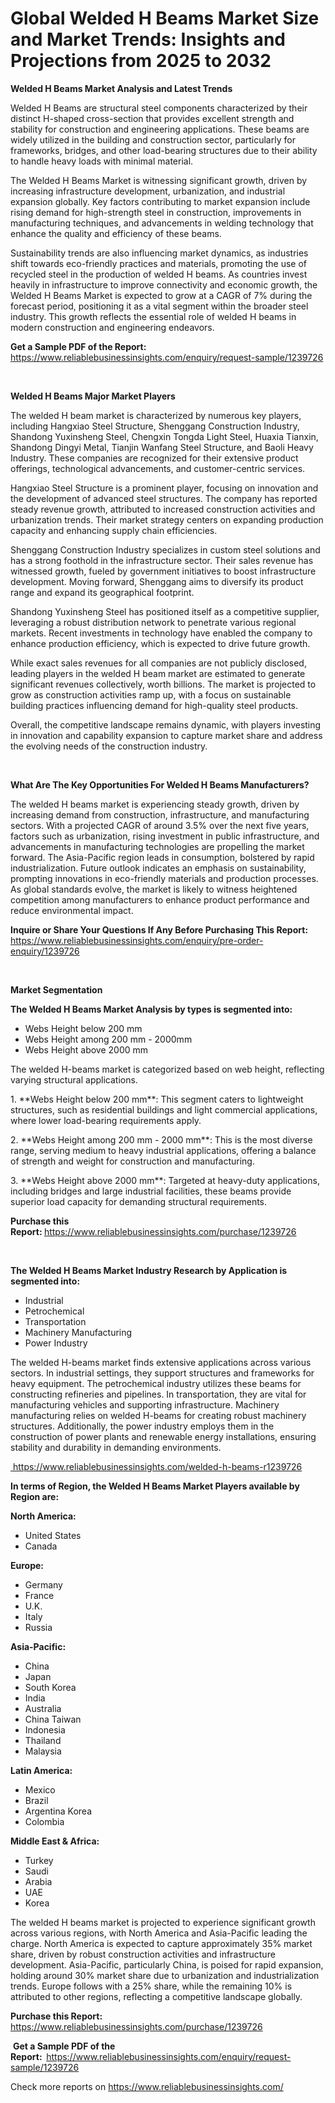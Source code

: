 <p><h1>Global Welded H Beams Market Size and Market Trends: Insights and Projections from 2025 to 2032</h1></p><p><strong>Welded H Beams Market Analysis and Latest Trends</strong></p>
<p><p>Welded H Beams are structural steel components characterized by their distinct H-shaped cross-section that provides excellent strength and stability for construction and engineering applications. These beams are widely utilized in the building and construction sector, particularly for frameworks, bridges, and other load-bearing structures due to their ability to handle heavy loads with minimal material.</p><p>The Welded H Beams Market is witnessing significant growth, driven by increasing infrastructure development, urbanization, and industrial expansion globally. Key factors contributing to market expansion include rising demand for high-strength steel in construction, improvements in manufacturing techniques, and advancements in welding technology that enhance the quality and efficiency of these beams. </p><p>Sustainability trends are also influencing market dynamics, as industries shift towards eco-friendly practices and materials, promoting the use of recycled steel in the production of welded H beams. As countries invest heavily in infrastructure to improve connectivity and economic growth, the Welded H Beams Market is expected to grow at a CAGR of 7% during the forecast period, positioning it as a vital segment within the broader steel industry. This growth reflects the essential role of welded H beams in modern construction and engineering endeavors.</p></p>
<p><strong>Get a Sample PDF of the Report:&nbsp;</strong> <a href="https://www.reliablebusinessinsights.com/enquiry/request-sample/1239726?utm_campaign=84&utm_medium=2&utm_source=Github&utm_content=ia&utm_term=30012025&utm_id=welded-h-beams">https://www.reliablebusinessinsights.com/enquiry/request-sample/1239726</a></p>
<p>&nbsp;</p>
<p><strong>Welded H Beams Major Market Players</strong></p>
<p><p>The welded H beam market is characterized by numerous key players, including Hangxiao Steel Structure, Shenggang Construction Industry, Shandong Yuxinsheng Steel, Chengxin Tongda Light Steel, Huaxia Tianxin, Shandong Dingyi Metal, Tianjin Wanfang Steel Structure, and Baoli Heavy Industry. These companies are recognized for their extensive product offerings, technological advancements, and customer-centric services.</p><p>Hangxiao Steel Structure is a prominent player, focusing on innovation and the development of advanced steel structures. The company has reported steady revenue growth, attributed to increased construction activities and urbanization trends. Their market strategy centers on expanding production capacity and enhancing supply chain efficiencies.</p><p>Shenggang Construction Industry specializes in custom steel solutions and has a strong foothold in the infrastructure sector. Their sales revenue has witnessed growth, fueled by government initiatives to boost infrastructure development. Moving forward, Shenggang aims to diversify its product range and expand its geographical footprint.</p><p>Shandong Yuxinsheng Steel has positioned itself as a competitive supplier, leveraging a robust distribution network to penetrate various regional markets. Recent investments in technology have enabled the company to enhance production efficiency, which is expected to drive future growth.</p><p>While exact sales revenues for all companies are not publicly disclosed, leading players in the welded H beam market are estimated to generate significant revenues collectively, worth billions. The market is projected to grow as construction activities ramp up, with a focus on sustainable building practices influencing demand for high-quality steel products.</p><p>Overall, the competitive landscape remains dynamic, with players investing in innovation and capability expansion to capture market share and address the evolving needs of the construction industry.</p></p>
<p>&nbsp;</p>
<p><strong>What Are The Key Opportunities For Welded H Beams Manufacturers?</strong></p>
<p><p>The welded H beams market is experiencing steady growth, driven by increasing demand from construction, infrastructure, and manufacturing sectors. With a projected CAGR of around 3.5% over the next five years, factors such as urbanization, rising investment in public infrastructure, and advancements in manufacturing technologies are propelling the market forward. The Asia-Pacific region leads in consumption, bolstered by rapid industrialization. Future outlook indicates an emphasis on sustainability, prompting innovations in eco-friendly materials and production processes. As global standards evolve, the market is likely to witness heightened competition among manufacturers to enhance product performance and reduce environmental impact.</p></p>
<p><strong>Inquire or Share Your Questions If Any Before Purchasing This Report:</strong> <a href="https://www.reliablebusinessinsights.com/enquiry/pre-order-enquiry/1239726?utm_campaign=84&utm_medium=2&utm_source=Github&utm_content=ia&utm_term=30012025&utm_id=welded-h-beams">https://www.reliablebusinessinsights.com/enquiry/pre-order-enquiry/1239726</a></p>
<p>&nbsp;</p>
<p><strong>Market Segmentation</strong></p>
<p><strong>The Welded H Beams Market Analysis by types is segmented into:</strong></p>
<p><ul><li>Webs Height below 200 mm</li><li>Webs Height among 200 mm - 2000mm</li><li>Webs Height above 2000 mm</li></ul></p>
<p><p>The welded H-beams market is categorized based on web height, reflecting varying structural applications. </p><p>1. **Webs Height below 200 mm**: This segment caters to lightweight structures, such as residential buildings and light commercial applications, where lower load-bearing requirements apply.</p><p>2. **Webs Height among 200 mm - 2000 mm**: This is the most diverse range, serving medium to heavy industrial applications, offering a balance of strength and weight for construction and manufacturing.</p><p>3. **Webs Height above 2000 mm**: Targeted at heavy-duty applications, including bridges and large industrial facilities, these beams provide superior load capacity for demanding structural requirements.</p></p>
<p><strong>Purchase this Report:&nbsp;</strong><a href="https://www.reliablebusinessinsights.com/purchase/1239726?utm_campaign=84&utm_medium=2&utm_source=Github&utm_content=ia&utm_term=30012025&utm_id=welded-h-beams">https://www.reliablebusinessinsights.com/purchase/1239726</a></p>
<p>&nbsp;</p>
<p><strong>The Welded H Beams Market Industry Research by Application is segmented into:</strong></p>
<p><ul><li>Industrial</li><li>Petrochemical</li><li>Transportation</li><li>Machinery Manufacturing</li><li>Power Industry</li></ul></p>
<p><p>The welded H-beams market finds extensive applications across various sectors. In industrial settings, they support structures and frameworks for heavy equipment. The petrochemical industry utilizes these beams for constructing refineries and pipelines. In transportation, they are vital for manufacturing vehicles and supporting infrastructure. Machinery manufacturing relies on welded H-beams for creating robust machinery structures. Additionally, the power industry employs them in the construction of power plants and renewable energy installations, ensuring stability and durability in demanding environments.</p></p>
<p><a href="https://www.reliablebusinessinsights.com/welded-h-beams-r1239726?utm_campaign=84&utm_medium=2&utm_source=Github&utm_content=ia&utm_term=30012025&utm_id=welded-h-beams">&nbsp;https://www.reliablebusinessinsights.com/welded-h-beams-r1239726</a></p>
<p><strong>In terms of Region, the Welded H Beams Market Players available by Region are:</strong></p>
<p>
    <p> <strong> North America: </strong>
        <ul>
            <li>United States</li>
            <li>Canada</li>
        </ul>
        </p> 
    <p> <strong> Europe: </strong>
        <ul>
            <li>Germany</li>
            <li>France</li>
            <li>U.K.</li>
            <li>Italy</li>
            <li>Russia</li>
        </ul>
        </p> 
    <p> <strong> Asia-Pacific: </strong>
        <ul>
            <li>China</li>
            <li>Japan</li>
            <li>South Korea</li>
            <li>India</li>
            <li>Australia</li>
            <li>China Taiwan</li>
            <li>Indonesia</li>
            <li>Thailand</li>
            <li>Malaysia</li>
        </ul>
        </p> 
    <p> <strong> Latin America: </strong>
        <ul>
            <li>Mexico</li>
            <li>Brazil</li>
            <li>Argentina Korea</li>
            <li>Colombia</li>
        </ul>
        </p> 
    <p> <strong> Middle East & Africa: </strong>
        <ul>
            <li>Turkey</li>
            <li>Saudi</li>
            <li>Arabia</li>
            <li>UAE</li>
            <li>Korea</li>
        </ul>
    </p>
    </p>
<p><p>The welded H beams market is projected to experience significant growth across various regions, with North America and Asia-Pacific leading the charge. North America is expected to capture approximately 35% market share, driven by robust construction activities and infrastructure development. Asia-Pacific, particularly China, is poised for rapid expansion, holding around 30% market share due to urbanization and industrialization trends. Europe follows with a 25% share, while the remaining 10% is attributed to other regions, reflecting a competitive landscape globally.</p></p>
<p><strong>Purchase this Report: </strong><a href="https://www.reliablebusinessinsights.com/purchase/1239726?utm_campaign=84&utm_medium=2&utm_source=Github&utm_content=ia&utm_term=30012025&utm_id=welded-h-beams">https://www.reliablebusinessinsights.com/purchase/1239726</a></p>
<p>&nbsp;<strong>Get a Sample PDF of the Report:&nbsp;&nbsp;</strong><a href="https://www.reliablebusinessinsights.com/enquiry/request-sample/1239726?utm_campaign=84&utm_medium=2&utm_source=Github&utm_content=ia&utm_term=30012025&utm_id=welded-h-beams">https://www.reliablebusinessinsights.com/enquiry/request-sample/1239726</a></p>
<p><strong></strong></p>
<p>Check more reports on <a href="https://www.reliablebusinessinsights.com/?utm_campaign=84&utm_medium=2&utm_source=Github&utm_content=ia&utm_term=30012025&utm_id=welded-h-beams">https://www.reliablebusinessinsights.com/</a></p>
